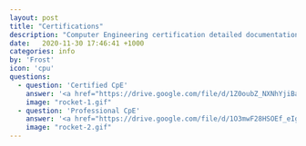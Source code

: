 ```yaml
---
layout: post
title: "Certifications"
description: "Computer Engineering certification detailed documentation."
date:   2020-11-30 17:46:41 +1000
categories: info
by: 'Frost'
icon: 'cpu'
questions:
  - question: 'Certified CpE'
    answer: '<a href="https://drive.google.com/file/d/1Z0oubZ_NXNhYjiBaD6LNATdl3sgdQZxi/view?usp=sharing" style="color:green">Click here</a>'
    image: "rocket-1.gif"
  - question: 'Professional CpE'
    answer: '<a href="https://drive.google.com/file/d/1O3mwF28HSOEf_eIgGFUiMYIWToyUwv24/view?usp=sharing" style="color:green">Click here</a>'
    image: "rocket-2.gif"
---
```


